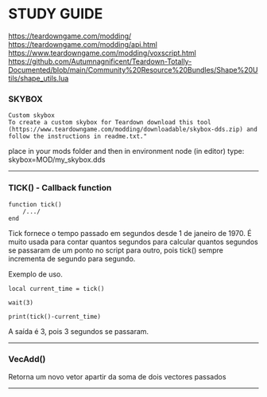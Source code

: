 # STUDY GUIDE

https://teardowngame.com/modding/
https://teardowngame.com/modding/api.html
https://www.teardowngame.com/modding/voxscript.html
https://github.com/Autumnagnificent/Teardown-Totally-Documented/blob/main/Community%20Resource%20Bundles/Shape%20Utils/shape_utils.lua

### SKYBOX

```
Custom skybox
To create a custom skybox for Teardown download this tool (https://www.teardowngame.com/modding/downloadable/skybox-dds.zip) and follow the instructions in readme.txt."
```
place in your mods folder and then in environment node (in editor) type: skybox=MOD/my_skybox.dds

---
### TICK() - Callback function

```
function tick()
    /.../
end
```

Tick fornece o tempo passado em segundos desde 1 de janeiro de 1970.
É muito usada para contar quantos segundos para calcular quantos segundos se
passaram de um ponto no script para outro, pois tick() sempre incrementa
de segundo para segundo.

Exemplo de uso.

```
local current_time = tick()

wait(3)

print(tick()-current_time)
```
A saída é 3, pois 3 segundos se passaram.

---
### VecAdd()

Retorna um novo vetor apartir da soma de dois vectores passados  

---